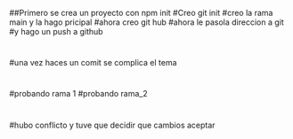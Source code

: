##Primero se crea un proyecto con npm init
#Creo  git init
#creo la  rama main y la  hago  pricipal
#ahora creo git hub 
#ahora le pasola direccion a git 
#y hago  un push a github
#
#una vez haces un  comit  se complica el  tema
#
#probando rama 1
#probando rama_2
#
#hubo conflicto y tuve que decidir que cambios aceptar
